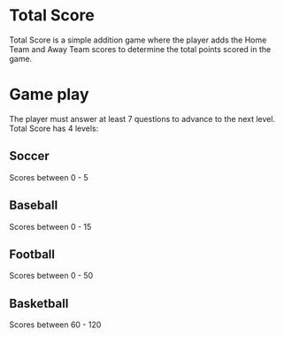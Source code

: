 # Total Score

Total Score is a simple addition game where the player adds the Home Team and Away Team scores to determine the total points scored in the game.

# Game play
The player must answer at least 7 questions to advance to the next level.
Total Score has 4 levels:
## Soccer 
Scores between 0 - 5
## Baseball 
Scores between 0 - 15
## Football 
Scores between 0 - 50
## Basketball
Scores between 60 - 120
